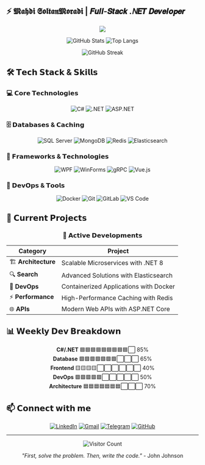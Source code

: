 ##  ⚡ 𝕸𝖆𝖍𝖉𝖎 𝕾𝖔𝖑𝖙𝖆𝖓𝕸𝖔𝖗𝖆𝖉𝖎 | 𝙁𝙪𝙡𝙡-𝙎𝙩𝙖𝙘𝙠 .𝘕𝙀𝙏 𝘿𝙚𝙫𝙚𝙡𝙤𝙥𝙚𝙧

<p align="center">
  <img src="https://readme-typing-svg.herokuapp.com/?font=JetBrains+Mono&color=00ff88&size=25&center=true&vCenter=true&width=500&height=70&duration=4000&lines=𝙃𝙚𝙡𝙡𝙤+𝙒𝙤𝙧𝙡𝙙!+👋;.𝙉𝙀𝙏+𝘼𝙧𝙘𝙝𝙞𝙩𝙚𝙘𝙩+🏗️;𝘽𝙖𝙘𝙠-𝙀𝙣𝙙+𝙎𝙥𝙚𝙘𝙞𝙖𝙡𝙞𝙨𝙩+🚀;𝙈𝙞𝙘𝙧𝙤𝙨𝙚𝙧𝙫𝙞𝙘𝙚𝙨+𝙀𝙣𝙩𝙝𝙪𝙨𝙞𝙖𝙨𝙩+🔧" />
</p>

<div align="center">
  
  ![GitHub Stats](https://github-readme-stats.vercel.app/api?username=mahdisoltanmoradi&show_icons=true&count_private=true&include_all_commits=true&theme=radical&hide_border=true&bg_color=0d1117&title_color=00ff88&icon_color=00ff88&text_color=ffffff)
  ![Top Langs](https://github-readme-stats.vercel.app/api/top-langs/?username=mahdisoltanmoradi&layout=compact&theme=radical&hide_border=true&bg_color=0d1117&title_color=00ff88&text_color=ffffff)
  
  ![GitHub Streak](https://streak-stats.demolab.com?user=mahdisoltanmoradi&theme=radical&hide_border=true&background=0D1117&ring=00FF88&fire=00FF88&currStreakLabel=00FF88)
  
</div>

## 🛠️ 𝗧𝗲𝗰𝗵 𝗦𝘁𝗮𝗰𝗸 & 𝗦𝗸𝗶𝗹𝗹𝘀

### 💻 𝗖𝗼𝗿𝗲 𝗧𝗲𝗰𝗵𝗻𝗼𝗹𝗼𝗴𝗶𝗲𝘀
<div align="center">

![C#](https://img.shields.io/badge/C%23-%23239120.svg?style=for-the-badge&logo=c-sharp&logoColor=white&labelColor=black&color=239120)
![.NET](https://img.shields.io/badge/.NET-5C2D91?style=for-the-badge&logo=.net&logoColor=white&labelColor=black)
![ASP.NET](https://img.shields.io/badge/ASP.NET-%23512BD4.svg?style=for-the-badge&logo=.net&logoColor=white&labelColor=black)

</div>

### 🗄️ 𝗗𝗮𝘁𝗮𝗯𝗮𝘀𝗲𝘀 & 𝗖𝗮𝗰𝗵𝗶𝗻𝗴
<div align="center">

![SQL Server](https://img.shields.io/badge/Microsoft%20SQL%20Server-CC2927?style=for-the-badge&logo=microsoft%20sql%20server&logoColor=white&labelColor=black)
![MongoDB](https://img.shields.io/badge/MongoDB-%234ea94b.svg?style=for-the-badge&logo=mongodb&logoColor=white&labelColor=black)
![Redis](https://img.shields.io/badge/Redis-%23DD0031.svg?style=for-the-badge&logo=redis&logoColor=white&labelColor=black)
![Elasticsearch](https://img.shields.io/badge/Elasticsearch-005571?style=for-the-badge&logo=elasticsearch&logoColor=white&labelColor=black)

</div>

### 🎯 𝗙𝗿𝗮𝗺𝗲𝘄𝗼𝗿𝗸𝘀 & 𝗧𝗲𝗰𝗵𝗻𝗼𝗹𝗼𝗴𝗶𝗲𝘀
<div align="center">

![WPF](https://img.shields.io/badge/WPF-%23512BD4.svg?style=for-the-badge&logo=.net&logoColor=white&labelColor=black)
![WinForms](https://img.shields.io/badge/WinForms-%230078D6.svg?style=for-the-badge&logo=windows&logoColor=white&labelColor=black)
![gRPC](https://img.shields.io/badge/gRPC-%230080FF.svg?style=for-the-badge&logo=grpc&logoColor=white&labelColor=black)
![Vue.js](https://img.shields.io/badge/Vue.js-%234FC08D.svg?style=for-the-badge&logo=vue.js&logoColor=white&labelColor=black)

</div>

### 🚀 𝗗𝗲𝘃𝗢𝗽𝘀 & 𝗧𝗼𝗼𝗹𝘀
<div align="center">

![Docker](https://img.shields.io/badge/Docker-%230db7ed.svg?style=for-the-badge&logo=docker&logoColor=white&labelColor=black)
![Git](https://img.shields.io/badge/Git-%23F05033.svg?style=for-the-badge&logo=git&logoColor=white&labelColor=black)
![GitLab](https://img.shields.io/badge/GitLab-%23FC6D26.svg?style=for-the-badge&logo=gitlab&logoColor=white&labelColor=black)
![VS Code](https://img.shields.io/badge/VS%20Code-%23007ACC.svg?style=for-the-badge&logo=visual-studio-code&logoColor=white&labelColor=black)

</div>

## 🎯 𝗖𝘂𝗿𝗿𝗲𝗻𝘁 𝗣𝗿𝗼𝗷𝗲𝗰𝘁𝘀

<div align="center">

### 🚀 𝗔𝗰𝘁𝗶𝘃𝗲 𝗗𝗲𝘃𝗲𝗹𝗼𝗽𝗺𝗲𝗻𝘁𝘀

| Category | Project |
|----------|---------|
| 🏗️ **Architecture** | Scalable Microservices with .NET 8 |
| 🔍 **Search** | Advanced Solutions with Elasticsearch |
| 🐳 **DevOps** | Containerized Applications with Docker |
| ⚡ **Performance** | High-Performance Caching with Redis |
| 🌐 **APIs** | Modern Web APIs with ASP.NET Core |

</div>

## 📊 𝗪𝗲𝗲𝗸𝗹𝘆 𝗗𝗲𝘃 𝗕𝗿𝗲𝗮𝗸𝗱𝗼𝘄𝗻

<div align="center">

**C#/.NET** 🟦🟦🟦🟦🟦🟦🟦🟦🟦⬜ 85%  
**Database** 🟩🟩🟩🟩🟩🟩🟩⬜⬜⬜ 65%  
**Frontend** 🟨🟨🟨🟨⬜⬜⬜⬜⬜⬜ 40%  
**DevOps** 🟪🟪🟪🟪🟪⬜⬜⬜⬜⬜ 50%  
**Architecture** 🟦🟦🟦🟦🟦🟦🟦⬜⬜⬜ 70%

</div>

## 📫 𝗖𝗼𝗻𝗻𝗲𝗰𝘁 𝘄𝗶𝘁𝗵 𝗺𝗲

<div align="center">

[![LinkedIn](https://img.shields.io/badge/LinkedIn-%230A66C2.svg?style=for-the-badge&logo=linkedin&logoColor=white)](https://linkedin.com/in/your-profile)
[![Gmail](https://img.shields.io/badge/Gmail-%23EA4335.svg?style=for-the-badge&logo=gmail&logoColor=white)](mailto:your.email@gmail.com)
[![Telegram](https://img.shields.io/badge/Telegram-%2326A5E4.svg?style=for-the-badge&logo=telegram&logoColor=white)](https://t.me/your-username)
[![GitHub](https://img.shields.io/badge/GitHub-%23181717.svg?style=for-the-badge&logo=github&logoColor=white)](https://github.com/mahdisoltanmoradi)

</div>

---

<div align="center">
  
  ![Visitor Count](https://komarev.com/ghpvc/?username=mahdisoltanmoradi&color=00ff88&style=flat-square)
  
  *"First, solve the problem. Then, write the code."* - John Johnson
  
</div>
